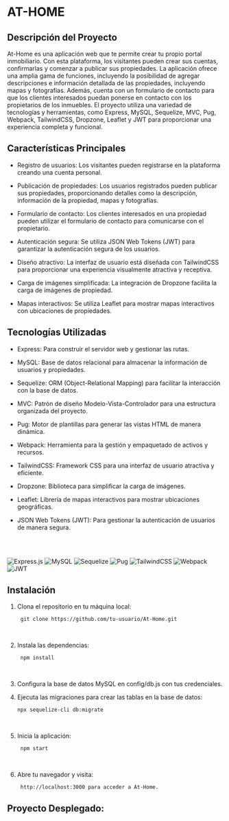 # AT-HOME

## Descripción del Proyecto

At-Home es una aplicación web que te permite crear tu propio portal inmobiliario. Con esta plataforma, los visitantes pueden crear sus cuentas, confirmarlas y comenzar a publicar sus propiedades. La aplicación ofrece una amplia gama de funciones, incluyendo la posibilidad de agregar descripciones e información detallada de las propiedades, incluyendo mapas y fotografías. Además, cuenta con un formulario de contacto para que los clientes interesados puedan ponerse en contacto con los propietarios de los inmuebles. El proyecto utiliza una variedad de tecnologías y herramientas, como Express, MySQL, Sequelize, MVC, Pug, Webpack, TailwindCSS, Dropzone, Leaflet y JWT para proporcionar una experiencia completa y funcional.

## Características Principales

- Registro de usuarios: Los visitantes pueden registrarse en la plataforma creando una cuenta personal.

- Publicación de propiedades: Los usuarios registrados pueden publicar sus propiedades, proporcionando detalles como la descripción, información de la propiedad, mapas y fotografías.

- Formulario de contacto: Los clientes interesados en una propiedad pueden utilizar el formulario de contacto para comunicarse con el propietario.

- Autenticación segura: Se utiliza JSON Web Tokens (JWT) para garantizar la autenticación segura de los usuarios.

- Diseño atractivo: La interfaz de usuario está diseñada con TailwindCSS para proporcionar una experiencia visualmente atractiva y receptiva.

- Carga de imágenes simplificada: La integración de Dropzone facilita la carga de imágenes de propiedad.

- Mapas interactivos: Se utiliza Leaflet para mostrar mapas interactivos con ubicaciones de propiedades.

## Tecnologías Utilizadas

- Express: Para construir el servidor web y gestionar las rutas.

- MySQL: Base de datos relacional para almacenar la información de usuarios y propiedades.

- Sequelize: ORM (Object-Relational Mapping) para facilitar la interacción con la base de datos.

- MVC: Patrón de diseño Modelo-Vista-Controlador para una estructura organizada del proyecto.

- Pug: Motor de plantillas para generar las vistas HTML de manera dinámica.

- Webpack: Herramienta para la gestión y empaquetado de activos y recursos.

- TailwindCSS: Framework CSS para una interfaz de usuario atractiva y eficiente.

- Dropzone: Biblioteca para simplificar la carga de imágenes.

- Leaflet: Librería de mapas interactivos para mostrar ubicaciones geográficas.

- JSON Web Tokens (JWT): Para gestionar la autenticación de usuarios de manera segura.

<br/>
<br/>

![Express.js](https://img.shields.io/badge/express.js-%23404d59.svg?style=for-the-badge&logo=express&logoColor=%2361DAFB)
![MySQL](https://img.shields.io/badge/mysql-%2300f.svg?style=for-the-badge&logo=mysql&logoColor=white)
![Sequelize](https://img.shields.io/badge/Sequelize-52B0E7?style=for-the-badge&logo=Sequelize&logoColor=white)
![Pug](https://img.shields.io/badge/Pug-FFF?style=for-the-badge&logo=pug&logoColor=A86454)
![TailwindCSS](https://img.shields.io/badge/tailwindcss-%2338B2AC.svg?style=for-the-badge&logo=tailwind-css&logoColor=white)
![Webpack](https://img.shields.io/badge/webpack-%238DD6F9.svg?style=for-the-badge&logo=webpack&logoColor=black)
![JWT](https://img.shields.io/badge/JWT-black?style=for-the-badge&logo=JSON%20web%20tokens)

## Instalación

1. Clona el repositorio en tu máquina local:

        git clone https://github.com/tu-usuario/At-Home.git

<br/>

2. Instala las dependencias:

        npm install

<br/>

3.  Configura la base de datos MySQL en config/db.js con tus credenciales.

4.  Ejecuta las migraciones para crear las tablas en la base de datos:

        npx sequelize-cli db:migrate

<br/>

5. Inicia la aplicación:

        npm start

<br/>

6. Abre tu navegador y visita:

        http://localhost:3000 para acceder a At-Home.

## Proyecto Desplegado:

